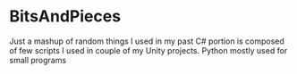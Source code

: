 # BitsAndPieces
Just a mashup of random things I used in my past
C# portion is composed of few scripts I used in couple of my Unity projects.
Python mostly used for small programs
